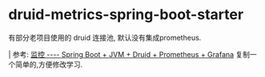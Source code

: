 # druid-metrics-spring-boot-starter

有部分老项目使用的 druid 连接池, 默认没有集成prometheus.

|  参考: [监控 ---- Spring Boot + JVM + Druid + Prometheus + Grafana](https://blog.csdn.net/qq_38637558/article/details/119283167) 复制一个简单的,方便修改学习.